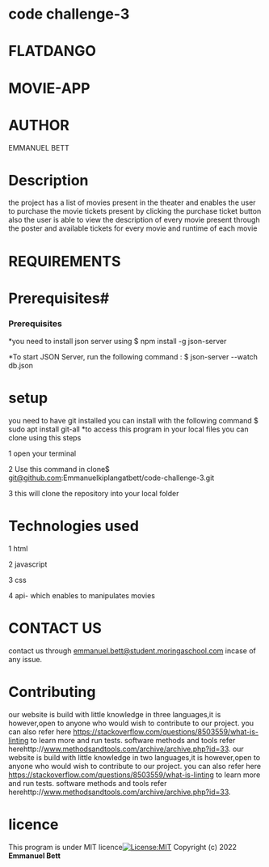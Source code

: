 # code challenge-3

# FLATDANGO

# MOVIE-APP

# AUTHOR

 EMMANUEL BETT
 
 # Description
 
 the project  has a list of movies present in the theater and enables the user to purchase  the movie tickets present by clicking the  purchase ticket button also  the user is able to view the description of every movie present through the poster and available tickets for every movie  and runtime of each movie  
 
 # REQUIREMENTS
 
# Prerequisites#

### Prerequisites
 *you need to install json server using $  npm install -g json-server
 
 *To start JSON Server, run the following command :
   $ json-server --watch db.json
 
   
# setup
 you need to have git installed you can install with the following command $ sudo apt install git-all
*to access this program in your local files you can clone using this steps
  
  1 open your terminal
  
  2 Use this command in clone$ git@github.com:Emmanuelkiplangatbett/code-challenge-3.git
  
  3 this will clone the repository into your local folder
  
# Technologies used

  1 html
  
  2 javascript
  
  3 css
  
  4 api- which enables  to manipulates movies
 
# CONTACT US

 contact us through emmanuel.bett@student.moringaschool.com incase of any issue.

# Contributing

our website is build with little knowledge in three languages,it is however,open to anyone who would wish to contribute to our project. you can also refer here https://stackoverflow.com/questions/8503559/what-is-linting to learn more and run tests. software methods and tools refer herehttp://www.methodsandtools.com/archive/archive.php?id=33.
our website is build with little knowledge in two languages,it is however,open to anyone who would wish to contribute to our project. you can also refer here https://stackoverflow.com/questions/8503559/what-is-linting to learn more and run tests. software methods and tools refer herehttp://www.methodsandtools.com/archive/archive.php?id=33.



# licence

 This program is under MIT licence[![License:MIT](https://img.shields.io/badge/License-MIT-yellow.svg)](https://opensource.org/licenses/MIT)
Copyright (c) 2022 **Emmanuel Bett**
